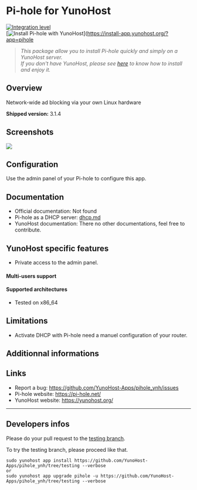 # Pi-hole for YunoHost

[![Integration level](https://dash.yunohost.org/integration/pihole.svg)](https://ci-apps.yunohost.org/jenkins/job/pihole%20%28Community%29/lastBuild/consoleFull)  
[![Install Pi-hole with YunoHost](https://install-app.yunohost.org/install-with-yunohost.png)](https://install-app.yunohost.org/?app=pihole

> *This package allow you to install Pi-hole quickly and simply on a YunoHost server.  
If you don't have YunoHost, please see [here](https://yunohost.org/#/install) to know how to install and enjoy it.*

## Overview
Network-wide ad blocking via your own Linux hardware

**Shipped version:** 3.1.4

## Screenshots

![](https://i0.wp.com/pi-hole.net/wp-content/uploads/2016/12/dashboard212.png)

## Configuration

Use the admin panel of your Pi-hole to configure this app.

## Documentation

* Official documentation: Not found
* Pi-hole as a DHCP server: [dhcp.md](./dhcp.md)
* YunoHost documentation: There no other documentations, feel free to contribute.

## YunoHost specific features

* Private access to the admin panel.

#### Multi-users support

#### Supported architectures

* Tested on x86_64

## Limitations

* Activate DHCP with Pi-hole need a manuel configuration of your router.

## Additionnal informations

## Links

 * Report a bug: https://github.com/YunoHost-Apps/pihole_ynh/issues
 * Pi-hole website: https://pi-hole.net/
 * YunoHost website: https://yunohost.org/

---

Developers infos
----------------

Please do your pull request to the [testing branch](https://github.com/YunoHost-Apps/pihole_ynh/tree/testing).

To try the testing branch, please proceed like that.
```
sudo yunohost app install https://github.com/YunoHost-Apps/pihole_ynh/tree/testing --verbose
or
sudo yunohost app upgrade pihole -u https://github.com/YunoHost-Apps/pihole_ynh/tree/testing --verbose
```
